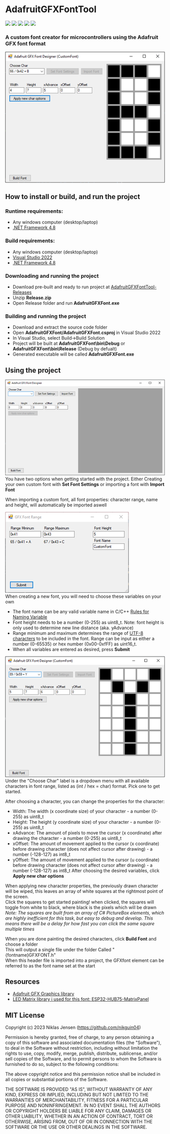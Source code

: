 # AdafruitGFXFontTool
![](https://img.shields.io/badge/.NET%20Framework-4.8-blue) ![](https://img.shields.io/github/contributors/nikguin04/AdafruitGFXFontTool) ![](https://img.shields.io/github/v/release/nikguin04/AdafruitGFXFontTool?include_prereleases&label=pre-release&logo=github) ![](https://img.shields.io/github/issues/nikguin04/AdafruitGFXFontTool) ![](https://img.shields.io/github/languages/top/nikguin04/AdafruitGFXFontTool) <br>
### A custom font creator for microcontrollers using the Adafruit GFX font format

![Running project example](/readme_files/build_example1.png)<br>

How to install or build, and run the project
---------------

### Runtime requirements:
 - Any windows computer (desktop/laptop)
 - [.NET Framework 4.8](https://dotnet.microsoft.com/en-us/download/dotnet-framework/net48)

### Build requirements:
 - Any windows computer (desktop/laptop)
 - [Visual Studio 2022](https://visualstudio.microsoft.com/downloads/)
 - [.NET Framework 4.8](https://dotnet.microsoft.com/en-us/download/dotnet-framework/net48)

### Downloading and running the project
 - Download pre-built and ready to run project at [AdafruitGFXFontTool-Releases](https://github.com/nikguin04/AdafruitGFXFontTool/releases/)
 - Unzip **Release.zip**
 - Open Release folder and run **AdafruitGFXFont.exe**

### Building and running the project
 - Download and extract the source code folder
 - Open **AdafruitGFXFont/AdafruitGFXFont.csproj** in Visual Studio 2022
 - In Visual Studio, select Build->Build Solution
 - Project will be built at **AdafruitGFXFont\bin\Debug** or **AdafruitGFXFont\bin\Release** (Debug by defualt)
 - Generated executable will be called **AdafruitGFXFont.exe**

Using the project
---------------

![Initial project screen](/readme_files/usecase_example1.png)<br>
You have two options when getting started with the project. Either Creating your own custom font with **Set Font Settings** or importing a font with **Import Font**

When importing a custom font, all font properties: character range, name and height, will automatically be imported aswell

![Initializing a font](/readme_files/usecase_example2.png)<br>
When creating a new font, you will need to choose these variables on your own
 - The font name can be any valid variable name in C/C++ [Rules for Naming Variable](https://www.programtopia.net/cplusplus/docs/variables#rules-naming)
 - Font height needs to be a number (0-255) as uint8_t. Note: font height is only used to determine new line distance (aka. yAdvance)
 - Range minimum and maximum determines the range of [UTF-8 characters](https://www.utf8-chartable.de/) to be included in the font. Range can be input as either a number (0-65535) or hex number (0x00-0xfFF) as uint16_t.
 - When all variables are entered as desired, press **Submit**

![Creating and modifying characters](/readme_files/usecase_example3.png)<br>
Under the "Choose Char" label is a dropdown menu with all available characters in font range, listed as (int / hex = char) format. Pick one to get started.

After choosing a character, you can change the properties for the character:
 - Width: The width (x coordinate size) of your character - a number (0-255) as uint8_t
 - Height: The height (y coordinate size) of your character - a number (0-255) as uint8_t
 - xAdvance: The amount of pixels to move the cursor (x coordinate) after drawing the character - a number (0-255) as uint8_t
 - xOffset: The amount of movement applied to the cursor (x coordinate) before drawing character (does not affect cursor after drawing) - a number (-128-127) as int8_t
 - yOffset: The amount of movement applied to the cursor (u coordinate) before drawing character (does not affect cursor after drawing) - a number (-128-127) as int8_t
After choosing the desired variables, click **Apply new char options**

When applying new character properties, the previously drawn character will be wiped, this leaves an array of white squares at the rightmost point of the screen.<br>
Click the squares to get started painting! when clicked, the squares will toggle from white to black, where black is the pixels which will be drawn<br>
*Note: The squares are built from an array of C# PictureBox elements, which are highly inefficient for this task, but easy to debug and develop. This means there will be a delay for how fast you can click the same square multiple times*

When you are done painting the desired characters, click **Build Font** and choose a folder<br>
This will output a single file under the folder Called "{fontname}GFXFONT.h"<br>
When this header file is imported into a project, the GFXfont element can be referred to as the font name set at the start


Resources 
---------------
 - [Adafruit GFX Graphics library](https://learn.adafruit.com/adafruit-gfx-graphics-library/overview)<br>
 - [LED Matrix library i used for this font: ESP32-HUB75-MatrixPanel](https://github.com/mrfaptastic/ESP32-HUB75-MatrixPanel-DMA)




MIT License
---------------

Copyright (c) 2023 Niklas Jensen (https://github.com/nikguin04)

Permission is hereby granted, free of charge, to any person obtaining a copy
of this software and associated documentation files (the "Software"), to deal
in the Software without restriction, including without limitation the rights
to use, copy, modify, merge, publish, distribute, sublicense, and/or sell
copies of the Software, and to permit persons to whom the Software is
furnished to do so, subject to the following conditions:

The above copyright notice and this permission notice shall be included in all
copies or substantial portions of the Software.

THE SOFTWARE IS PROVIDED "AS IS", WITHOUT WARRANTY OF ANY KIND, EXPRESS OR
IMPLIED, INCLUDING BUT NOT LIMITED TO THE WARRANTIES OF MERCHANTABILITY,
FITNESS FOR A PARTICULAR PURPOSE AND NONINFRINGEMENT. IN NO EVENT SHALL THE
AUTHORS OR COPYRIGHT HOLDERS BE LIABLE FOR ANY CLAIM, DAMAGES OR OTHER
LIABILITY, WHETHER IN AN ACTION OF CONTRACT, TORT OR OTHERWISE, ARISING FROM,
OUT OF OR IN CONNECTION WITH THE SOFTWARE OR THE USE OR OTHER DEALINGS IN THE
SOFTWARE.

